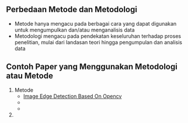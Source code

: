 ## Perbedaan Metode dan Metodologi
- Metode hanya mengacu pada berbagai cara yang dapat digunakan untuk mengumpulkan dan/atau menganalisis data
- Metodologi mengacu pada pendekatan keseluruhan terhadap proses penelitian, mulai dari landasan teori hingga pengumpulan dan analisis data

## Contoh Paper yang Menggunakan Metodologi atau Metode
1. Metode
   - [Image Edge Detection Based On Opencv ](http://www.ijeee.net/uploadfile/2013/0702/20130702104409134.pdf)
   -
   -
2. 
